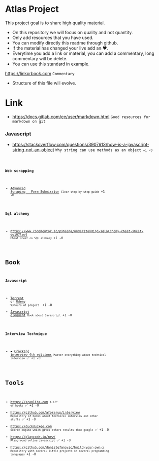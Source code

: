 # Atlas Project
This project goal is to share high quality material.
- On this repository we will focus on quality and not quantity.
- Only add resources that you have used.
- You can modify directly this readme through github.
- If the material has changed your live add an :heart:.
- Everytime you add a link or material, you can add a commentary, long commentary will be delete.
- You can use this standard in example.

https://linkorbook.com <code>Commentary</code>

- Structure of this file will evolve.
  
# Link
* https://docs.gitlab.com/ee/user/markdown.html
<code>Good resources for markdown on git</code>
### Javascript
* https://stackoverflow.com/questions/3907613/how-is-a-javascript-string-not-an-object <code>Why string can use methods as an object<code> +1 -0
### Web scrapping
* [Advanced Scraping - Form Submission](http://jonathansoma.com/lede/foundations-2017/classes/adv-scraping/advanced-scraping-form-submission/) <code>Clear step by step guide</code> +1 -0
### Sql alchemy
* https://www.codementor.io/@sheena/understanding-sqlalchemy-cheat-sheet-du107lawl <code>Cheat sheet on SQL alchemy</code> +1 -0
# Book
### Javascript
* [Torrent](https://scanlibs.com/complete-javascript-course-build-projects/) or [Udemy](https://www.udemy.com/course/the-complete-javascript-course/) <code>93hours of project </code> +1 -0
* [Javascript eloquent](https://eloquentjavascript.net/Eloquent_JavaScript.pdf) <code>Book about Javascript</code> +1 -0
### Interview Technique
* :heart: [Cracking interview 4th editions](https://github.com/aforarup/interview/blob/master/Interview%20Books/Cracking%20the%20Coding%20Interview%204th%20edition.pdf) <code>Master everything about technical interview</code> :white_check_mark: +1 -0

# Tools
* https://scanlibs.com <code>A lot of books</code> :white_check_mark: +1 -0
* https://github.com/aforarup/interview  <code>Repository of books about technical interview and other stuffs</code> :white_check_mark: +1 -0
* https://duckduckgo.com <code>Search engine which gives others results than google</code> :white_check_mark: +1 -0
* https://playcode.io/new/ <code>Playground online javascript</code> :white_check_mark: +1 -0
* https://github.com/danistefanovic/build-your-own-x <code>Repository with several little projects on several programming languages</code> +1 -0
